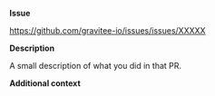 **Issue**

https://github.com/gravitee-io/issues/issues/XXXXX

**Description**

A small description of what you did in that PR.

**Additional context**

<!-- Add any other context about the PR here -->
<!-- It can be links to other PRs or docs or drawing -->
<!-- Or reproduction steps in case of bug fix -->
